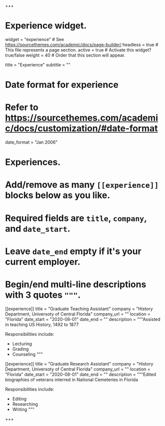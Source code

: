 +++
# Experience widget.
widget = "experience"  # See https://sourcethemes.com/academic/docs/page-builder/
headless = true  # This file represents a page section.
active = true  # Activate this widget? true/false
weight = 40  # Order that this section will appear.

title = "Experience"
subtitle = ""

# Date format for experience
#   Refer to https://sourcethemes.com/academic/docs/customization/#date-format
date_format = "Jan 2006"

# Experiences.
#   Add/remove as many `[[experience]]` blocks below as you like.
#   Required fields are `title`, `company`, and `date_start`.
#   Leave `date_end` empty if it's your current employer.
#   Begin/end multi-line descriptions with 3 quotes `"""`.
[[experience]]
  title = "Graduate Teaching Assistant"
  company = "History Department, Universoty of Central Florida"
  company_url = ""
  location = "Florida"
  date_start = "2020-08-01"
  date_end = ""
  description = """Assisted in teaching US History, 1492 to 1877
  
  Responsibilities include:
  
  * Lecturing 
  * Grading
  * Counseling 
  """

[[experience]]
  title = "Graduate Research Assistant"
  company = "History Department, Universoty of Central Florida"
  company_url = ""
  location = "Florida"
  date_start = "2020-08-01"
  date_end = ""
  description = """Edited biographies of veterans interred in National Cemeteries in Florida
  
  Responsibilities include:
  
  * Editing 
  * Researching
  * Writing 
  """

+++

